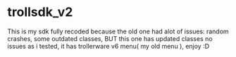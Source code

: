 # trollsdk_v2
 
This is my sdk fully recoded because the old one had alot of issues: random crashes, some outdated classes, BUT this one has updated classes no issues as i tested, it has trollerware v6 menu( my old menu ), enjoy :D
